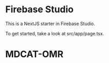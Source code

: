 # Firebase Studio

This is a NextJS starter in Firebase Studio.

To get started, take a look at src/app/page.tsx.
# MDCAT-OMR
